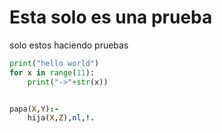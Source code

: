 # Esta solo es una prueba

solo estos haciendo pruebas 

```python
print("hello world")
for x in range(11):
    print("->"+str(x))
```

```prolog

papa(X,Y):-
    hija(X,Z),nl,!.
```



